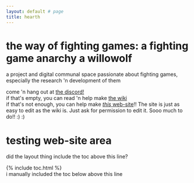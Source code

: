 ```yaml
---
layout: default # page
title: hearth
---
```


# the way of fighting games: a fighting game anarchy a willowolf
a project and digital communal space passionate about fighting games, especially the research 'n development of them

come 'n hang out at [the discord!](https://discord.gg/FtAQws9)  
if that's empty, you can read 'n help make [the wiki](https://github.com/Rahil627/fighting-game-anarchy/wiki)  
if that's not enough, you can help make [*this* web-site](https://github.com/Rahil627/fighting-game-anarchy)!! The site is just as easy to edit as the wiki is. Just ask for permission to edit it. Sooo much to do!! :) :)  

# testing web-site area
did the layout thing include the toc above this line?

{% include toc.html %}  
i manually included the toc below above this line
